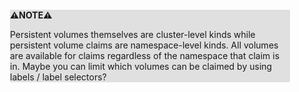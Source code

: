 <div style="margin:2em; background-color: #e0e0e0;">

<strong>⚠️NOTE️️️⚠️</strong>

Persistent volumes themselves are cluster-level kinds while persistent volume claims are namespace-level kinds. All volumes are available for claims regardless of the namespace that claim is in. Maybe you can limit which volumes can be claimed by using labels / label selectors?
</div>

